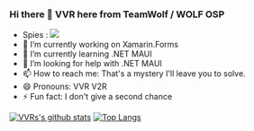 ### Hi there 👋 VVR here from TeamWolf / WOLF OSP

- Spies : ![](https://komarev.com/ghpvc/?username=vvr3ddy&color=blue)
- 🔭 I’m currently working on Xamarin.Forms
- 🌱 I’m currently learning .NET MAUI
- 🤔 I’m looking for help with .NET MAUI
- 📫 How to reach me: That's a mystery I'll leave you to solve.
- 😄 Pronouns: VVR V2R
- ⚡ Fun fact: I don't give a second chance

[![VVRs's github stats](https://github-readme-stats.vercel.app/api?username=vvr3ddy&show_icons=true&theme=dark)](https://github.com/anuraghazra/github-readme-stats) [![Top Langs](https://github-readme-stats.vercel.app/api/top-langs/?username=vvr3ddy&exclude_repo=WolfKernel&hide=c,c%2B%2B,Assembly)](https://github.com/anuraghazra/github-readme-stats)

